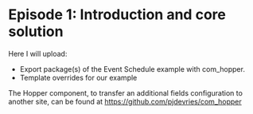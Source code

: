 # Episode 1: Introduction and core solution
Here I will upload:

* Export package(s) of the Event Schedule example with com_hopper.
* Template overrides for our example

The Hopper component, to transfer an additional fields configuration to another site, can be found at https://github.com/pjdevries/com_hopper 

